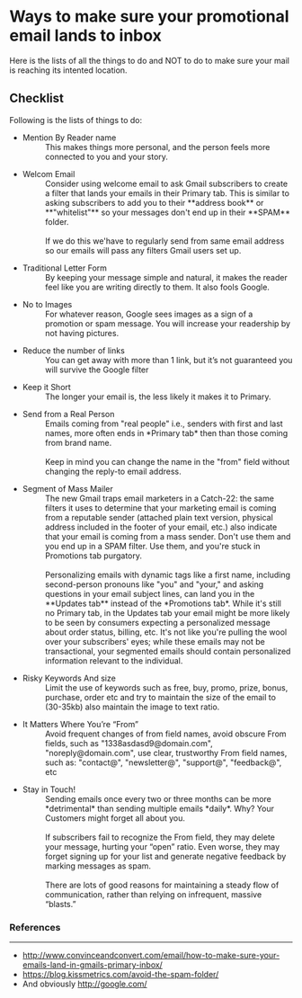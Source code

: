# Ways to make sure your promotional email lands to inbox
Here is the lists of all the things to do and NOT to do to make sure your mail is reaching its intented location.

## Checklist
Following is the lists of things to do:
* <dl>
    <dt>Mention By Reader name</dt>
    <dd> This makes things more personal, and the person feels more connected to you and your story.</dd>
  </dl>
* <dl>
    <dt>Welcom Email</dt>
    <dd>Consider using welcome email to ask Gmail subscribers to create a filter that lands your emails in their Primary tab. This is similar to asking subscribers to add you to their **address book** or **"whitelist"** so your messages don't end up in their **SPAM** folder.<br><br>
    If we do this we'have to regularly send from same email address so our emails will pass any filters Gmail users set up.</dd>
  </dl>
* <dl>
    <dt>Traditional Letter Form</dt>
    <dd>By keeping your message simple and natural, it makes the reader feel like you are writing directly to them. It also fools Google.</dd>
  </dl>
* <dl>
    <dt>No to Images</dt>
    <dd>For whatever reason, Google sees images as a sign of a promotion or spam message. You will increase your readership by not having pictures.</dd>
  </dl>
* <dl>
    <dt>Reduce the number of links</dt>
    <dd>You can get away with more than 1 link, but it’s not guaranteed you will survive the Google filter</dd>
  </dl>
* <dl>
    <dt>Keep it Short</dt>
    <dd>The longer your email is, the less likely it makes it to Primary.</dd>
  </dl>
* <dl>
    <dt>Send from a Real Person</dt>
    <dd>Emails coming from "real people" i.e., senders with first and last names, more often ends in *Primary tab* then than those coming from brand name.<br><br>
    Keep in mind you can change the name in the "from" field without changing the reply-to email address. </dd>
  </dl>
* <dl>
    <dt>Segment of Mass Mailer</dt>
    <dd> The new Gmail traps email marketers in a Catch-22: the same filters it uses to determine that your marketing email is coming from a reputable sender (attached plain text version, physical address included in the footer of your email, etc.) also indicate that your email is coming from a mass sender. Don't use them and you end up in a SPAM filter. Use them, and you're stuck in Promotions tab purgatory.<br><br>
    Personalizing emails with dynamic tags like a first name, including second-person pronouns like "you" and "your," and asking questions in your email subject lines, can land you in the **Updates tab** instead of the *Promotions tab*. While it's still no Primary tab, in the Updates tab your email might be more likely to be seen by consumers expecting a personalized message about order status, billing, etc. It's not like you're pulling the wool over your subscribers' eyes; while these emails may not be transactional, your segmented emails should contain personalized information relevant to the individual. </dd>
  </dl>
* <dl>
    <dt>Risky Keywords And size</dt>
    <dd>Limit the use of keywords such as free, buy, promo, prize, bonus, purchase, order etc and try to maintain the size of the email to (30-35kb) also maintain the image to text ratio.</dd>
  </dl>
* <dl>
    <dt>It Matters Where You’re “From”</dt>
    <dd>Avoid frequent changes of from field names, avoid obscure From fields, such as "1338asdasd9@domain.com", "noreply@domain.com", use clear, trustworthy From field names, such as: "contact@", "newsletter@", "support@", "feedback@", etc</dd>
  </dl>
* <dl>
    <dt>Stay in Touch!</dt>
    <dd>Sending emails once every two or three months can be more *detrimental* than sending multiple emails *daily*. Why? Your Customers might forget all about you.<br><br>
    If subscribers fail to recognize the From field, they may delete your message, hurting your “open” ratio. Even worse, they may forget signing up for your list and generate negative feedback by marking messages as spam.<br><br>
    There are lots of good reasons for maintaining a steady flow of communication, rather than relying on infrequent, massive “blasts.”</dd>
  </dl>


### References
--------------
* http://www.convinceandconvert.com/email/how-to-make-sure-your-emails-land-in-gmails-primary-inbox/
* https://blog.kissmetrics.com/avoid-the-spam-folder/
* And obviously http://google.com/
